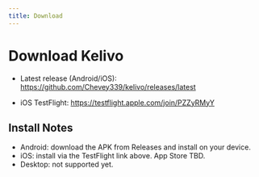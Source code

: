 ```yaml
---
title: Download
---
```


# Download Kelivo

- Latest release (Android/iOS):
  https://github.com/Chevey339/kelivo/releases/latest

- iOS TestFlight:
  https://testflight.apple.com/join/PZZyRMyY

## Install Notes

- Android: download the APK from Releases and install on your device.
- iOS: install via the TestFlight link above. App Store TBD.
- Desktop: not supported yet.
